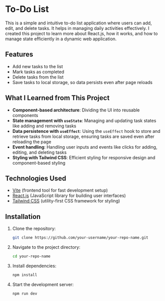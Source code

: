 # To-Do List

This is a simple and intuitive to-do list application where users can add, edit, and delete tasks. It helps in managing daily activities effectively. I created this project to learn more about React.js, how it works, and how to manage state efficiently in a dynamic web application.

## Features
- Add new tasks to the list
- Mark tasks as completed
- Delete tasks from the list
- Save tasks to local storage, so data persists even after page reloads

## What I Learned from This Project
- **Component-based architecture**: Dividing the UI into reusable components
- **State management with `useState`**: Managing and updating task states like adding and removing tasks
- **Data persistence with `useEffect`**: Using the `useEffect` hook to store and retrieve tasks from local storage, ensuring tasks are saved even after reloading the page
- **Event handling**: Handling user inputs and events like clicks for adding, editing, and deleting tasks
- **Styling with Tailwind CSS**: Efficient styling for responsive design and component-based styling

## Technologies Used
- [Vite](https://vitejs.dev/) (frontend tool for fast development setup)
- [React.js](https://reactjs.org/) (JavaScript library for building user interfaces)
- [Tailwind CSS](https://tailwindcss.com/) (utility-first CSS framework for styling)

## Installation

1. Clone the repository:
   ```bash
   git clone https://github.com/your-username/your-repo-name.git
2. Navigate to the project directory:
   ```bash
   cd your-repo-name
3. Install dependencies:
   ```bash
   npm install
3. Start the development server:
   ```bash
   npm run dev
